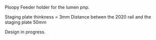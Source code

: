 Ploopy Feeder holder for the lumen pnp.

Staging plate thinkness = 3mm
Distance betwen the 2020 rail and the staging plate 50mm 

Design in progress.